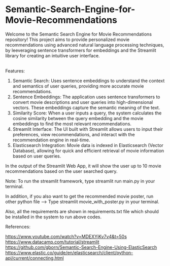 # Semantic-Search-Engine-for-Movie-Recommendations

Welcome to the Semantic Search Engine for Movie Recommendations repository! This project aims to provide personalized movie recommendations using advanced natural language processing techniques, by leeveraging sentence transformers for embeddings and the Streamlit library for creating an intuitive user interface. <br> <br>

Features:
1) Semantic Search: Uses sentence embeddings to understand the context and semantics of user queries, providing more accurate movie recommendations. <br>
2) Sentence Embeddings: The application uses sentence transformers to convert movie descriptions and user queries into high-dimensional vectors. These embeddings capture the semantic meaning of the text. <br>
3) Similarity Score: When a user inputs a query, the system calculates the cosine similarity between the query embedding and the movie embeddings to find the most relevant recommendations.
4) Streamlit Interface: The UI built with Streamlit allows users to input their preferences, view recommendations, and interact with the recommendation engine in real-time. <br>
5) Elasticsearch Integration: Movie data is indexed in Elasticsearch (Vector Database), allowing for quick and efficient retrieval of movie information based on user queries. <br>

In the output of the Streamlit Web App, it will show the user up to 10 movie recommendations based on the user searched query. <br>

Note: To run the streamlit framework, type streamlit run main.py in your terminal. <br>

In addition, if you also want to get the recommended movie poster, run other python file --> Type streamlit movie_with_poster.py in your terminal.

Also, all the requirements are shown in requirements.txt file which should be installed in the system to run above codes.

References:

https://www.youtube.com/watch?v=MDEXYjKv7v4&t=50s <br>
https://www.datacamp.com/tutorial/streamlit <br>
https://github.com/gborn/Semantic-Search-Engine-Using-ElasticSearch <br>
https://www.elastic.co/guide/en/elasticsearch/client/python-api/current/connecting.html <br>
